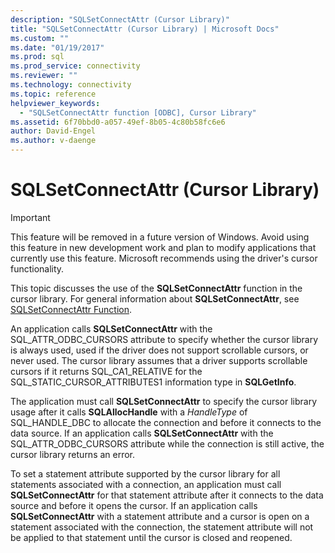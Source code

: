 ```yaml
---
description: "SQLSetConnectAttr (Cursor Library)"
title: "SQLSetConnectAttr (Cursor Library) | Microsoft Docs"
ms.custom: ""
ms.date: "01/19/2017"
ms.prod: sql
ms.prod_service: connectivity
ms.reviewer: ""
ms.technology: connectivity
ms.topic: reference
helpviewer_keywords: 
  - "SQLSetConnectAttr function [ODBC], Cursor Library"
ms.assetid: 6f70bbd0-a057-49ef-8b05-4c80b58fc6e6
author: David-Engel
ms.author: v-daenge
---
```

# SQLSetConnectAttr (Cursor Library)
> [!IMPORTANT]  
>  This feature will be removed in a future version of Windows. Avoid using this feature in new development work and plan to modify applications that currently use this feature. Microsoft recommends using the driver's cursor functionality.  
  
 This topic discusses the use of the **SQLSetConnectAttr** function in the cursor library. For general information about **SQLSetConnectAttr**, see [SQLSetConnectAttr Function](../../../odbc/reference/syntax/sqlsetconnectattr-function.md).  
  
 An application calls **SQLSetConnectAttr** with the SQL_ATTR_ODBC_CURSORS attribute to specify whether the cursor library is always used, used if the driver does not support scrollable cursors, or never used. The cursor library assumes that a driver supports scrollable cursors if it returns SQL_CA1_RELATIVE for the SQL_STATIC_CURSOR_ATTRIBUTES1 information type in **SQLGetInfo**.  
  
 The application must call **SQLSetConnectAttr** to specify the cursor library usage after it calls **SQLAllocHandle** with a *HandleType* of SQL_HANDLE_DBC to allocate the connection and before it connects to the data source. If an application calls **SQLSetConnectAttr** with the SQL_ATTR_ODBC_CURSORS attribute while the connection is still active, the cursor library returns an error.  
  
 To set a statement attribute supported by the cursor library for all statements associated with a connection, an application must call **SQLSetConnectAttr** for that statement attribute after it connects to the data source and before it opens the cursor. If an application calls **SQLSetConnectAttr** with a statement attribute and a cursor is open on a statement associated with the connection, the statement attribute will not be applied to that statement until the cursor is closed and reopened.
